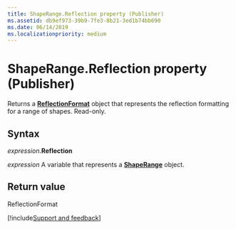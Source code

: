 ```yaml
---
title: ShapeRange.Reflection property (Publisher)
ms.assetid: db9ef973-39b9-7fe3-8b21-3ed1b74bb690
ms.date: 06/14/2019
ms.localizationpriority: medium
---
```



# ShapeRange.Reflection property (Publisher)

Returns a **[ReflectionFormat](Publisher.reflectionformat.md)** object that represents the reflection formatting for a range of shapes. Read-only.


## Syntax

_expression_.**Reflection**

_expression_ A variable that represents a **[ShapeRange](Publisher.ShapeRange.md)** object.


## Return value

ReflectionFormat



[!include[Support and feedback](~/includes/feedback-boilerplate.md)]
